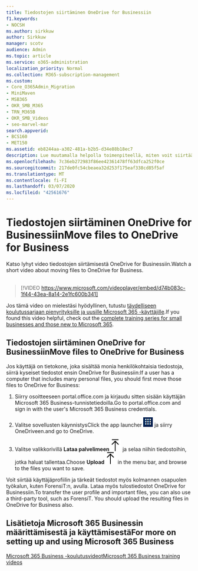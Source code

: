 ```yaml
---
title: Tiedostojen siirtäminen OneDrive for Businessiin
f1.keywords:
- NOCSH
ms.author: sirkkuw
author: Sirkkuw
manager: scotv
audience: Admin
ms.topic: article
ms.service: o365-administration
localization_priority: Normal
ms.collection: M365-subscription-management
ms.custom:
- Core_O365Admin_Migration
- MiniMaven
- MSB365
- OKR_SMB_M365
- TRN_M365B
- OKR_SMB_Videos
- seo-marvel-mar
search.appverid:
- BCS160
- MET150
ms.assetid: eb8244aa-a302-481a-b2b5-d34e88b18ec7
description: Lue muutamalla helpolla toimenpiteellä, miten voit siirtää henkilökohtaiset työtiedostosi ja arkaluonteiset yritystiedostot OneDrive for Businessiin.
ms.openlocfilehash: 7c36eb272983f86ee42361478ff63dfca252f0ce
ms.sourcegitcommit: 217de0fc54cbeaea32d253f175eaf338cd85f5af
ms.translationtype: MT
ms.contentlocale: fi-FI
ms.lasthandoff: 03/07/2020
ms.locfileid: "42561676"
---
```

# <a name="move-files-to-onedrive-for-business"></a><span data-ttu-id="1e245-103">Tiedostojen siirtäminen OneDrive for Businessiin</span><span class="sxs-lookup"><span data-stu-id="1e245-103">Move files to OneDrive for Business</span></span>

<span data-ttu-id="1e245-104">Katso lyhyt video tiedostojen siirtämisestä OneDrive for Businessiin.</span><span class="sxs-lookup"><span data-stu-id="1e245-104">Watch a short video about moving files to OneDrive for Business.</span></span><br><br>

> [!VIDEO https://www.microsoft.com/videoplayer/embed/d74b083c-1f44-43ea-8a14-2e1fc600b341] 

<span data-ttu-id="1e245-105">Jos tämä video on mielestäsi hyödyllinen, tutustu [täydelliseen koulutussarjaan pienyrityksille ja uusille Microsoft 365 -käyttäjille](https://support.office.com/article/6ab4bbcd-79cf-4000-a0bd-d42ce4d12816).</span><span class="sxs-lookup"><span data-stu-id="1e245-105">If you found this video helpful, check out the [complete training series for small businesses and those new to Microsoft 365](https://support.office.com/article/6ab4bbcd-79cf-4000-a0bd-d42ce4d12816).</span></span>


## <a name="move-files-to-onedrive-for-business"></a><span data-ttu-id="1e245-106">Tiedostojen siirtäminen OneDrive for Businessiin</span><span class="sxs-lookup"><span data-stu-id="1e245-106">Move files to OneDrive for Business</span></span>

<span data-ttu-id="1e245-107">Jos käyttäjä on tietokone, joka sisältää monia henkilökohtaisia tiedostoja, siirrä kyseiset tiedostot ensin OneDrive for Businessiin:</span><span class="sxs-lookup"><span data-stu-id="1e245-107">If a user has a computer that includes many personal files, you should first move those files to OneDrive for Business:</span></span>
  
1. <span data-ttu-id="1e245-108">Siirry osoitteeseen portal.office.com ja kirjaudu sitten sisään käyttäjän Microsoft 365 Business-tunnistetiedoilla.</span><span class="sxs-lookup"><span data-stu-id="1e245-108">Go to portal.office.com and sign in with the user's Microsoft 365 Business credentials.</span></span>
    
2. <span data-ttu-id="1e245-109">Valitse sovellusten käynnistys</span><span class="sxs-lookup"><span data-stu-id="1e245-109">Click the app launcher</span></span> ![The app launcher icon in Office 365](../media/7502f4ec-3c9a-435d-a7b4-b9cda85189a7.png) <span data-ttu-id="1e245-111">ja siirry OneDriveen.</span><span class="sxs-lookup"><span data-stu-id="1e245-111">and go to OneDrive.</span></span> 
    
3. <span data-ttu-id="1e245-112">Valitse valikkorivillä **Lataa palvelimeen**![Upload](../media/d9b963b8-10af-42e2-953d-360301b83d3c.png) ja selaa niihin tiedostoihin, jotka haluat tallentaa.</span><span class="sxs-lookup"><span data-stu-id="1e245-112">Choose **Upload**![Upload](../media/d9b963b8-10af-42e2-953d-360301b83d3c.png) in the menu bar, and browse to the files you want to save.</span></span> 
    
<span data-ttu-id="1e245-p101">Voit siirtää käyttäjäprofiilin ja tärkeät tiedostot myös kolmannen osapuolen työkalun, kuten ForensiT:n, avulla. Lataa myös tulostiedostot OneDrive for Businessiin.</span><span class="sxs-lookup"><span data-stu-id="1e245-p101">To transfer the user profile and important files, you can also use a third-party tool, such as ForensiT. You should upload the resulting files in OneDrive for Business also.</span></span>
  
## <a name="for-more-on-setting-up-and-using-microsoft-365-business"></a><span data-ttu-id="1e245-115">Lisätietoja Microsoft 365 Businessin määrittämisestä ja käyttämisestä</span><span class="sxs-lookup"><span data-stu-id="1e245-115">For more on setting up and using Microsoft 365 Business</span></span>

[<span data-ttu-id="1e245-116">Microsoft 365 Business -koulutusvideot</span><span class="sxs-lookup"><span data-stu-id="1e245-116">Microsoft 365 Business training videos</span></span>](https://support.office.com/article/6ab4bbcd-79cf-4000-a0bd-d42ce4d12816)

